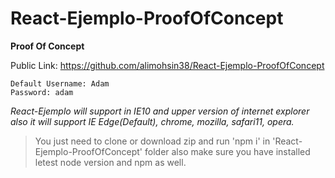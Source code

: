 # React-Ejemplo-ProofOfConcept
__Proof Of Concept__

Public Link:  https://github.com/alimohsin38/React-Ejemplo-ProofOfConcept
```
Default Username: Adam
Password: adam
```

*React-Ejemplo will support in IE10 and upper version of internet explorer also it will support IE Edge(Default), chrome, mozilla, safari11, opera.*

>You just need to clone or download zip and run 'npm i' in 'React-Ejemplo-ProofOfConcept' folder also make sure you have installed letest node version and npm as well.

